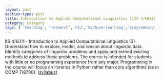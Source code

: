 ```yaml
---
layout: post
section-type: post
title: Introduction to Applied Computational Linguistics (IIS 4/6011)
category: Category
tags: [ 'teaching', 'research','nlp','machine-learning','programming' ]
---
```

IIS 4/6011 - Introduction to Applied Computational Linguistics (3) Understand how to explore, model, and reason about linguistic data. Identify categories of linguistic
problems and apply and extend existing methods to address these problems. The course is intended for students with little or no programming experience from any major. Programming in the course will focus on libraries in Python rather than core algorithms (as in COMP 7/8780). [(syllabus)](http://blogs.memphis.edu/aolney/files/2020/01/4011-syllabus-012020.pdf)
